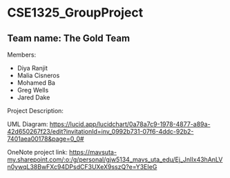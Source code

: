 # CSE1325_GroupProject
## Team name: The Gold Team

Members: 
* Diya Ranjit
* Malia Cisneros
* Mohamed Ba
* Greg Wells
* Jared Dake

Project Description:

UML Diagram:
https://lucid.app/lucidchart/0a78a7c9-1978-4877-a89a-42d650267f23/edit?invitationId=inv_0992b731-07f6-4ddc-92b2-7401aea00178&page=0_0#

OneNote project link: https://mavsuta-my.sharepoint.com/:o:/g/personal/gjw5134_mavs_uta_edu/Ej_JnIIx43hAnLVn0ywqL38BwFXc94DPsdCF3UXeX9sszQ?e=Y3EIeG
